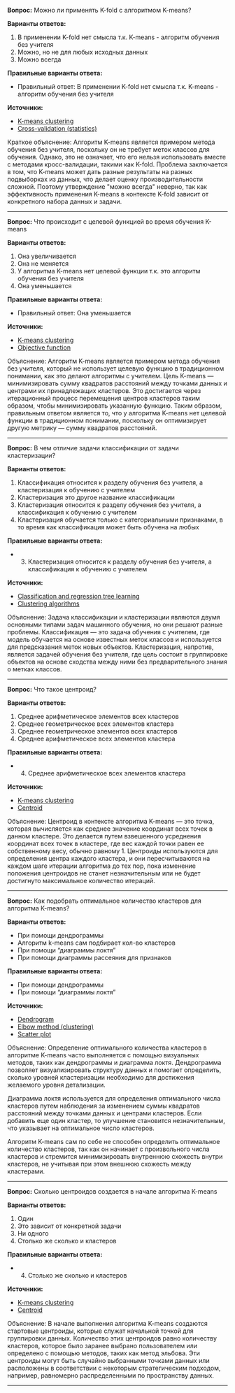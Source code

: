 **Вопрос:** Можно ли применять K-fold с алгоритмом K-means?

**Варианты ответов:**
1. В применении K-fold нет смысла т.к. K-means - алгоритм обучения без учителя
2. Можно, но не для любых исходных данных
3. Можно всегда

**Правильные варианты ответа:**
- Правильный ответ: В применении K-fold нет смысла т.к. K-means - алгоритм обучения без учителя

**Источники:**
- [K-means clustering](https://en.wikipedia.org/wiki/K-means_clustering)
- [Cross-validation (statistics)](https://en.wikipedia.org/wiki/Cross-validation_(statistics))

Краткое объяснение: Алгоритм K-means является примером метода обучения без учителя, поскольку он не требует меток классов для обучения. Однако, это не означает, что его нельзя использовать вместе с методами кросс-валидации, такими как K-fold. Проблема заключается в том, что K-means может дать разные результаты на разных подвыборках из данных, что делает оценку производительности сложной. Поэтому утверждение "можно всегда" неверно, так как эффективность применения K-means в контексте K-fold зависит от конкретного набора данных и задачи.

---

**Вопрос:** Что происходит с целевой функцией во время обучения K-means

**Варианты ответов:**
1. Она увеличивается
2. Она не меняется
3. У алгоритма K-means нет целевой функции т.к. это алгоритм обучения без учителя
4. Она уменьшается

**Правильные варианты ответа:**
- Правильный ответ: Она уменьшается


**Источники:**
- [K-means clustering](https://en.wikipedia.org/wiki/K-means_clustering)
- [Objective function](https://en.wikipedia.org/wiki/Objective_function)

Объяснение: Алгоритм K-means является примером метода обучения без учителя, который не использует целевую функцию в традиционном понимании, как это делают алгоритмы с учителем. Цель K-means — минимизировать сумму квадратов расстояний между точками данных и центрами их принадлежащих кластеров. Это достигается через итерационный процесс перемещения центров кластеров таким образом, чтобы минимизировать указанную функцию. Таким образом, правильным ответом является то, что у алгоритма K-means нет целевой функции в традиционном понимании, поскольку он оптимизирует другую метрику — сумму квадратов расстояний.

---

**Вопрос:** В чем отличие задачи классификации от задачи кластеризации?

**Варианты ответов:**
1. Классификация относится к разделу обучения без учителя, а кластеризация к обучению с учителем
2. Кластеризация это другое название классификации
3. Кластеризация относится к разделу обучения без учителя, а классификация к обучению с учителем
4. Кластеризация обучается только с категориальными признаками, в то время как классификация может быть обучена на любых

**Правильные варианты ответа:**
- 3. Кластеризация относится к разделу обучения без учителя, а классификация к обучению с учителем

**Источники:**
- [Classification and regression tree learning](https://en.wikipedia.org/wiki/Decision_tree_learning)
- [Clustering algorithms](https://en.wikipedia.org/wiki/Cluster_analysis)


Объяснение: Задача классификации и кластеризации являются двумя основными типами задач машинного обучения, но они решают разные проблемы. Классификация — это задача обучения с учителем, где модель обучается на основе известных меток классов и используется для предсказания меток новых объектов. Кластеризация, напротив, является задачей обучения без учителя, где цель состоит в группировке объектов на основе сходства между ними без предварительного знания о метках классов.

---

**Вопрос:** Что такое центроид?

**Варианты ответов:**
1. Среднее арифметическое элементов всех кластеров
2. Среднее геометрическое всех элементов кластера
3. Среднее геометрическое элементов всех кластеров
4. Среднее арифметическое всех элементов кластера

**Правильные варианты ответа:**
- 4. Среднее арифметическое всех элементов кластера

**Источники:**
- [K-means clustering](https://en.wikipedia.org/wiki/K-means_clustering)
- [Centroid](https://en.wikipedia.org/wiki/Centroid)


Объяснение: Центроид в контексте алгоритма K-means — это точка, которая вычисляется как среднее значение координат всех точек в данном кластере. Это делается путем взвешенного усреднения координат всех точек в кластере, где вес каждой точки равен ее собственному весу, обычно равному 1. Центроиды используются для определения центра каждого кластера, и они пересчитываются на каждом шаге итерации алгоритма до тех пор, пока изменение положения центроидов не станет незначительным или не будет достигнуто максимальное количество итераций.

---

**Вопрос:** Как подобрать оптимальное количество кластеров для алгоритма K-means?

**Варианты ответов:**
- При помощи дендрограммы
- Алгоритм k-means сам подбирает кол-во кластеров
- При помощи “диаграммы локтя”
- При помощи диаграммы рассеяния для признаков

**Правильные варианты ответа:**
- При помощи дендрограммы
- При помощи “диаграммы локтя”

**Источники:**
- [Dendrogram](https://en.wikipedia.org/wiki/Dendrogram)
- [Elbow method (clustering)](https://en.wikipedia.org/wiki/Elbow_method_(clustering))
- [Scatter plot](https://en.wikipedia.org/wiki/Scatter_plot)


Объяснение: Определение оптимального количества кластеров в алгоритме K-means часто выполняется с помощью визуальных методов, таких как дендрограммы и диаграмма локтя. Дендрограмма позволяет визуализировать структуру данных и помогает определить, сколько уровней кластеризации необходимо для достижения желаемого уровня детализации.

Диаграмма локтя используется для определения оптимального числа кластеров путем наблюдения за изменением суммы квадратов расстояний между точками данных и центрами кластеров. Если добавить еще один кластер, то улучшение становится незначительным, что указывает на оптимальное число кластеров.

Алгоритм K-means сам по себе не способен определить оптимальное количество кластеров, так как он начинает с произвольного числа кластеров и стремится минимизировать внутреннюю схожесть внутри кластеров, не учитывая при этом внешнюю схожесть между кластерами.

---

**Вопрос:** Сколько центроидов создается в начале алгоритма K-means

**Варианты ответов:**
1. Один
2. Это зависит от конкретной задачи
3. Ни одного
4. Столько же сколько и кластеров

**Правильные варианты ответа:**
- 4. Столько же сколько и кластеров

**Источники:**
- [K-means clustering](https://en.wikipedia.org/wiki/K-means_clustering)
- [Centroid](https://en.wikipedia.org/wiki/Centroid)


Объяснение: В начале выполнения алгоритма K-means создаются стартовые центроиды, которые служат начальной точкой для группировки данных. Количество этих центроидов равно количеству кластеров, которое было заранее выбрано пользователем или определено с помощью методов, таких как метод эльбова. Эти центроиды могут быть случайно выбранными точками данных или расположены в соответствии с некоторым стратегическим подходом, например, равномерно распределенными по пространству данных.

---


